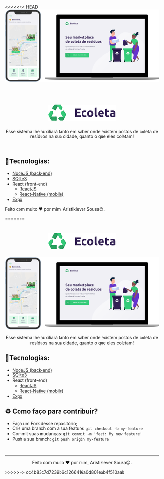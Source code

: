 <<<<<<< HEAD
<img alt="Pequena amostragem do sistema (mobile e web)" src="./assets-README/logo1.png" />

<br/>

<h1 align="center"><img alt="ECOLETA" src="./assets-README/logo2.svg" width="220px" /></h1>
<p align="center">Esse sistema lhe auxiliará tanto em saber onde existem postos de coleta de resíduos na sua cidade, quanto o que eles coletam!<p/>

<br/>

<h2>🚀Tecnologias:</h3>
<ul>
	<li><a href="https://nodejs.org/en/">NodeJS (back-end)</a></li>
	<li><a href="https://www.sqlite.org/index.html">SQlite3</a></li>
	<li>React (front-end)
		<ul>
			<li><a href="https://pt-br.reactjs.org/">ReactJS</a></li>
			<li><a href="https://reactnative.dev/">React-Native (mobile)</a></li>
		</ul>
	</li>
	<li><a href="https://expo.io/">Expo</a></li>
</ul>



<p>Feito com muito ❤ por mim, Aristiklever Sousa😊.</p>
=======
<h1 align="center"><img alt="ECOLETA" src="./assets-README/logo2.svg" width="220px" /></h1>

<img alt="Pequena amostragem do sistema (mobile e web)" src="./assets-README/logo1.png" />

<p align="center">Esse sistema lhe auxiliará tanto em saber onde existem postos de coleta de resíduos na sua cidade, quanto o que eles coletam!<p/>

<h2>🚀Tecnologias:</h3>
<ul>
	<li><a href="https://nodejs.org/en/">NodeJS (back-end)</a></li>
	<li><a href="https://www.sqlite.org/index.html">SQlite3</a></li>
	<li>React (front-end)
		<ul>
			<li><a href="https://pt-br.reactjs.org/">ReactJS</a></li>
			<li><a href="https://reactnative.dev/">React-Native (mobile)</a></li>
		</ul>
	</li>
	<li><a href="https://expo.io/">Expo</a></li>
</ul>

<h2> ♻️ Como faço para contribuir? </h2>

- Faça um Fork desse repositório;
- Crie uma branch com a sua feature: `git checkout -b my-feature`
- Commit suas mudanças: `git commit -m 'feat: My new feature'`
- Push a sua branch: `git push origin my-feature`
<br/>

---

<p align="center">Feito com muito ❤ por mim, Aristiklever Sousa😊.</p>
>>>>>>> cc4b83c7d7239b6c1266416a0d801eab4f510aab
